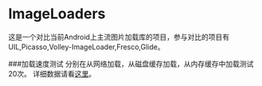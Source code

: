 # ImageLoaders
这是一个对比当前Android上主流图片加载库的项目，参与对比的项目有UIL,Picasso,Volley-ImageLoader,Fresco,Glide。

###加载速度测试
分别在从网络加载，从磁盘缓存加载，从内存缓存中加载测试20次。
详细数据请看[这里](https://github.com/Alluretears/ImageLoaders/blob/master/data/imageloaders.xlsx)。
